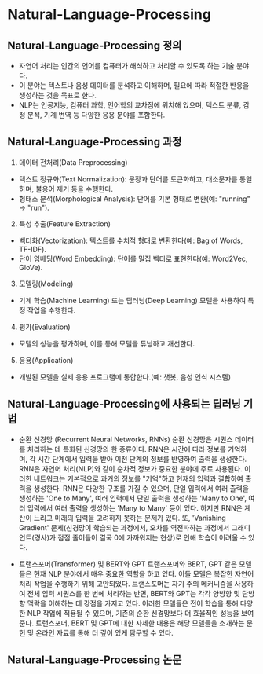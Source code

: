 # Natural-Language-Processing

## Natural-Language-Processing 정의
- 자연어 처리는 인간의 언어를 컴퓨터가 해석하고 처리할 수 있도록 하는 기술 분야다.
- 이 분야는 텍스트나 음성 데이터를 분석하고 이해하며, 필요에 따라 적절한 반응을 생성하는 것을 목표로 한다.
- NLP는 인공지능, 컴퓨터 과학, 언어학의 교차점에 위치해 있으며, 텍스트 분류, 감정 분석, 기계 번역 등 다양한 응용 분야를 포함한다.

## Natural-Language-Processing 과정
1. 데이터 전처리(Data Preprocessing)
- 텍스트 정규화(Text Normalization): 문장과 단어를 토큰화하고, 대소문자를 통일하며, 불용어 제거 등을 수행한다.
- 형태소 분석(Morphological Analysis): 단어를 기본 형태로 변환(예: "running" -> "run").
2. 특성 추출(Feature Extraction)
- 벡터화(Vectorization): 텍스트를 수치적 형태로 변환한다(예: Bag of Words, TF-IDF).
- 단어 임베딩(Word Embedding): 단어를 밀집 벡터로 표현한다(예: Word2Vec, GloVe).
3. 모델링(Modeling)
- 기계 학습(Machine Learning) 또는 딥러닝(Deep Learning) 모델을 사용하여 특정 작업을 수행한다.
4. 평가(Evaluation)
- 모델의 성능을 평가하며, 이를 통해 모델을 튜닝하고 개선한다.
5. 응용(Application)
- 개발된 모델을 실제 응용 프로그램에 통합한다.(예: 챗봇, 음성 인식 시스템)

## Natural-Language-Processing에 사용되는 딥러닝 기법
- 순환 신경망 (Recurrent Neural Networks, RNNs)
순환 신경망은 시퀀스 데이터를 처리하는 데 특화된 신경망의 한 종류이다.
RNN은 시간에 따라 정보를 기억하며, 각 시간 단계에서 입력을 받아 이전 단계의 정보를 반영하여 출력을 생성한다.
RNN은 자연어 처리(NLP)와 같이 순차적 정보가 중요한 분야에 주로 사용된다.
이러한 네트워크는 기본적으로 과거의 정보를 "기억"하고 현재의 입력과 결합하여 출력을 생성한다.
RNN은 다양한 구조를 가질 수 있으며, 단일 입력에서 여러 출력을 생성하는 'One to Many', 여러 입력에서 단일 출력을 생성하는 'Many to One', 여러 입력에서 여러 출력을 생성하는 'Many to Many' 등이 있다.
하지만 RNN은 계산이 느리고 미래의 입력을 고려하지 못하는 문제가 있다. 또, 'Vanishing Gradient' 문제(신경망이 학습되는 과정에서, 오차를 역전파하는 과정에서 그래디언트(경사)가 점점 줄어들어 결국 0에 가까워지는 현상)로 인해 학습이 어려울 수 있다.

- 트랜스포머(Transformer) 및 BERT와 GPT
트랜스포머와 BERT, GPT 같은 모델들은 현재 NLP 분야에서 매우 중요한 역할을 하고 있다.
이들 모델은 복잡한 자연어 처리 작업을 수행하기 위해 고안되었다.
트랜스포머는 자기 주의 메커니즘을 사용하여 전체 입력 시퀀스를 한 번에 처리하는 반면, BERT와 GPT는 각각 양방향 및 단방향 맥락을 이해하는 데 강점을 가지고 있다. 이러한 모델들은 전이 학습을 통해 다양한 NLP 작업에 적용될 수 있으며, 기존의 순환 신경망보다 더 효율적인 성능을 보여준다.
트랜스포머, BERT 및 GPT에 대한 자세한 내용은 해당 모델들을 소개하는 문헌 및 온라인 자료를 통해 더 깊이 있게 탐구할 수 있다.

## Natural-Language-Processing 논문



